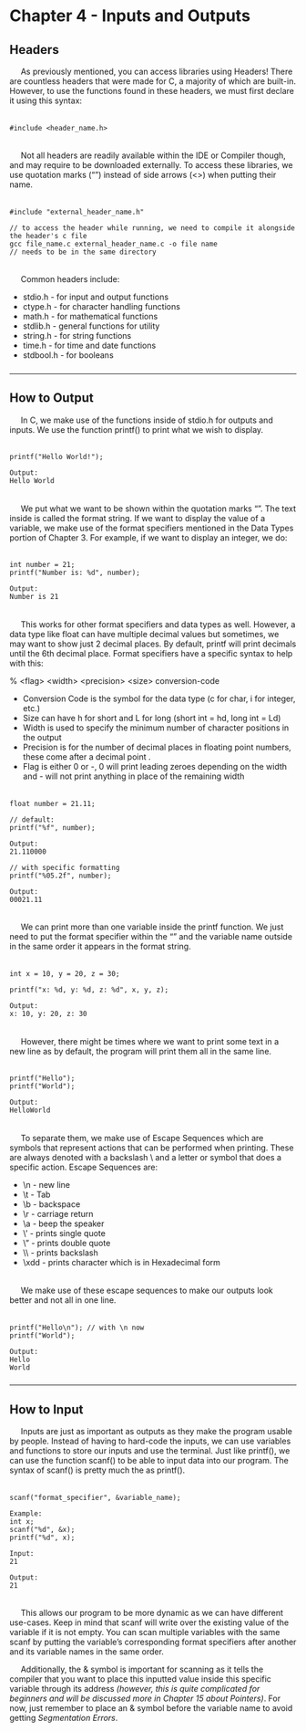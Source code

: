 # Chapter 4 - Inputs and Outputs

#####

## Headers

&nbsp;&nbsp;&nbsp;&nbsp;
As previously mentioned, you can access libraries using Headers! 
There are countless headers that were made for C, a majority of which 
are built-in. However, to use the functions found in these headers, we 
must first declare it using this syntax:

######

    #include <header_name.h>

######

&nbsp;&nbsp;&nbsp;&nbsp;
Not all headers are readily available within the IDE or Compiler though, and may require to be downloaded externally. To access these libraries, we use quotation marks (“”) instead of side arrows (<>) when putting their name.

######

    #include "external_header_name.h"
     
    // to access the header while running, we need to compile it alongside the header's c file
    gcc file_name.c external_header_name.c -o file name
    // needs to be in the same directory

######

&nbsp;&nbsp;&nbsp;&nbsp;
Common headers include:  

- stdio.h - for input and output functions
- ctype.h - for character handling functions
- math.h - for mathematical functions
- stdlib.h - general functions for utility
- string.h - for string functions
- time.h - for time and date functions
- stdbool.h - for booleans

#####

---

#####

## How to Output

&nbsp;&nbsp;&nbsp;&nbsp;
In C, we make use of the functions inside of stdio.h for outputs and 
inputs. We use the function printf() to print what we wish to display.

######

    printf("Hello World!");
     
    Output:
    Hello World

######

&nbsp;&nbsp;&nbsp;&nbsp;
We put what we want to be shown within the quotation marks “”. The text 
inside is called the format string. If we want to display the value of 
a variable, we make use of the format specifiers mentioned in the 
Data Types portion of Chapter 3. For example, if we want to display 
an integer, we do:

######

    int number = 21;
    printf("Number is: %d", number);
     
    Output:
    Number is 21

######

&nbsp;&nbsp;&nbsp;&nbsp;
This works for other format specifiers and data types as well. 
However, a data type like float can have multiple decimal values but 
sometimes, we may want to show just 2 decimal places. By default, 
printf will print decimals until the 6th decimal place. Format 
specifiers have a specific syntax to help with this:  

% \<flag> \<width> \<precision> \<size> conversion-code  
- Conversion Code is the symbol for the data type (c for char, i for integer, etc.)
- Size can have h for short and L for long (short int = hd, long int = Ld)
- Width is used to specify the minimum number of character positions in the output
- Precision is for the number of decimal places in floating point numbers, these come after a decimal point .
- Flag is either 0 or -, 0 will print leading zeroes depending on the width and - will not print anything in place of the remaining width

######

    float number = 21.11;
     
    // default:
    printf("%f", number);
     
    Output:
    21.110000
     
    // with specific formatting
    printf("%05.2f", number);
     
    Output:
    00021.11

######

&nbsp;&nbsp;&nbsp;&nbsp;
We can print more than one variable inside the printf function. We just need to put the format specifier within the “” and the variable name outside in the same order it appears in the format string.

######

    int x = 10, y = 20, z = 30;
     
    printf("x: %d, y: %d, z: %d", x, y, z);
     
    Output:
    x: 10, y: 20, z: 30

######

&nbsp;&nbsp;&nbsp;&nbsp;
However, there might be times where we want to print some text in a 
new line as by default, the program will print them all in the same 
line.

######

    printf("Hello");
    printf("World");
     
    Output:
    HelloWorld

######

&nbsp;&nbsp;&nbsp;&nbsp;
To separate them, we make use of Escape Sequences which are symbols 
that represent actions that can be performed when printing. These are 
always denoted with a backslash \ and a letter or symbol that does a 
specific action. Escape Sequences are:  
- \n - new line
- \t - Tab
- \b - backspace
- \r - carriage return
- \a - beep the speaker
- \’ - prints single quote
- \” - prints double quote
- \\\ - prints backslash
- \xdd - prints character which is in Hexadecimal form

######

&nbsp;&nbsp;&nbsp;&nbsp;
We make use of these escape sequences to make our outputs look better 
and not all in one line.

######

    printf("Hello\n"); // with \n now
    printf("World");
     
    Output:
    Hello
    World

#####

---

#####

## How to Input

&nbsp;&nbsp;&nbsp;&nbsp;
Inputs are just as important as outputs as they make the program usable 
by people. Instead of having to hard-code the inputs, we can use 
variables and functions to store our inputs and use the terminal. 
Just like printf(), we can use the function scanf() to be able to 
input data into our program. The syntax of scanf() is pretty much the 
as printf().

######

    scanf("format_specifier", &variable_name);
     
    Example:
    int x;
    scanf("%d", &x);
    printf("%d", x);
     
    Input:
    21
     
    Output:
    21

######

&nbsp;&nbsp;&nbsp;&nbsp;
This allows our program to be more dynamic as we can have different 
use-cases. Keep in mind that scanf will write over the existing value 
of the variable if it is not empty. You can  scan multiple variables 
with the same scanf by putting the variable’s corresponding format 
specifiers after another and its variable names in the same order.

&nbsp;&nbsp;&nbsp;&nbsp;
Additionally, the & symbol is important for scanning as it tells 
the compiler that you want to place this inputted value inside this 
specific variable through its address *(however, this is quite 
complicated for beginners and will be discussed more in Chapter 15 
about Pointers)*. For now, just remember to place an & symbol before the 
variable name to avoid getting *Segmentation Errors*.
